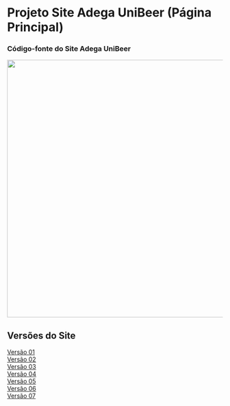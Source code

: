 # Projeto Site Adega UniBeer (Página Principal)
### Código-fonte do Site Adega UniBeer

<div align="center">
<img src="https://scontent.fcgh22-1.fna.fbcdn.net/v/t39.30808-6/311135244_1416509995539447_4991401465132922560_n.jpg?_nc_cat=105&ccb=1-7&_nc_sid=730e14&_nc_ohc=8ZJBKPYjWTAAX8AeKYY&_nc_ht=scontent.fcgh22-1.fna&oh=00_AT_dJDyI7QfAryJH9IdoKFoLsI6UauRNOOEPw5gCF8JQ4A&oe=635DEA5E" width="600px" />
</div>
</div>
	</div>
</div>

## Versões do Site 
[Versão 01](https://github.com/caiorodrigues2804/PROJETO_SITE_Adega_UniBeer/tree/v_01) <br/>
[Versão 02](https://github.com/caiorodrigues2804/PROJETO_SITE_Adega_UniBeer/tree/v_02) <br/>
[Versão 03](https://github.com/caiorodrigues2804/PROJETO_SITE_Adega_UniBeer/tree/v_03) <br/>
[Versão 04](https://github.com/caiorodrigues2804/PROJETO_SITE_Adega_UniBeer/tree/v_04) <br/>
[Versão 05](https://github.com/caiorodrigues2804/PROJETO_SITE_Adega_UniBeer/tree/v_05) <br/>
[Versão 06](https://github.com/caiorodrigues2804/PROJETO_SITE_Adega_UniBeer/tree/v_06) <br/>
[Versão 07](https://github.com/caiorodrigues2804/PROJETO_SITE_Adega_UniBeer/tree/v_07)  




